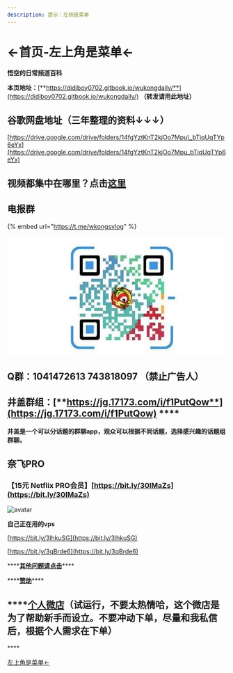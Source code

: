 ```yaml
---
description: 提示：左侧是菜单
---
```


# ←首页-左上角是菜单←

**悟空的日常频道百科**

**本页地址：**[**https://didiboy0702.gitbook.io/wukongdaily/**](https://didiboy0702.gitbook.io/wukongdaily/)     **（转发请用此地址）**

## 谷歌网盘地址（三年整理的资料↓↓↓）

[https://drive.google.com/drive/folders/14fgYztKnT2kjOo7Mpu\_bTiqUqTYp6eYx](https://drive.google.com/drive/folders/14fgYztKnT2kjOo7Mpu_bTiqUqTYp6eYx)

## **视频都集中在哪里**？点击[这里](shi-pin-fa-bu-ping-tai-hui-zong.md)

## 电报群

{% embed url="https://t.me/wkongsvlog" %}

![](.gitbook/assets/111.jpg)

## **Q群：1041472613   743818097  （禁止广告人）**

## 井盖群组：[**https://jg.17173.com/i/f1PutQow**](https://jg.17173.com/i/f1PutQow)   ****

**井盖是一个可以分话题的群聊app，观众可以根据不同话题，选择感兴趣的话题组群聊。**

## 奈飞PRO

### 【15元 Netflix PRO会员】[https://bit.ly/30IMaZs](https://bit.ly/30IMaZs)

![avatar](https://github.com/ligl0702/Pan/blob/master/%E5%BE%AE%E4%BF%A1%E5%9B%BE%E7%89%87_20201201113913.jpg?raw=true)

**自己正在用的vps** 

[https://bit.ly/3lhkuSG](https://bit.ly/3lhkuSG)

[https://bit.ly/3qBrde6](https://bit.ly/3qBrde6)

\*\*\*\*[**其他问题请点击**](test/gao-pin-ti-wen.md)\*\*\*\*

\*\*\*\*[**赞助**](zan-zhu.md)\*\*\*\*

## \*\*\*\*[**个人微店**](ge-ren-wei-dian.md)**（试运行，不要太热情哈，这个微店是为了帮助新手而设立。不要冲动下单，尽量和我私信后，根据个人需求在下单）**

\*\*\*\*

[左上角是菜单←](test/gao-pin-ti-wen.md)

